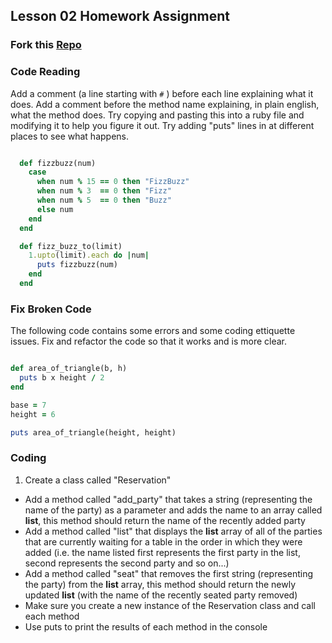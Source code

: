 ## Lesson 02 Homework Assignment


### Fork this [Repo](https://github.com/BE101KG/lesson-02-homework)
### Code Reading

Add a comment (a line starting with `#` ) before each line explaining what it does. Add a comment before the method name explaining, in plain english, what the method does. Try copying and pasting this into a ruby file and modifying it to help you figure it out. Try adding "puts" lines in at different places to see what happens.


```ruby

  def fizzbuzz(num)
    case
      when num % 15 == 0 then "FizzBuzz"
      when num % 3  == 0 then "Fizz"
      when num % 5  == 0 then "Buzz"
      else num
    end
  end

  def fizz_buzz_to(limit)
    1.upto(limit).each do |num|
      puts fizzbuzz(num)
    end
  end

```

### Fix Broken Code

The following code contains some errors and some coding ettiquette issues. Fix and refactor the code so that it works and is more clear.

```ruby

def area_of_triangle(b, h)
  puts b x height / 2
end

base = 7
height = 6

puts area_of_triangle(height, height)

```

### Coding

1. Create a class called "Reservation"
  - Add a method called "add_party" that takes a string (representing the name of the party) as a parameter and adds the name to an array called **list**, this method should return the name of the recently added party
  -  Add a method called "list" that displays the **list** array of all of the parties that are currently waiting for a table in the order in which they were added (i.e. the name listed first represents the first party in the list, second represents the second party and so on...)
  - Add a method called "seat" that removes the first string (representing the party) from the **list** array, this method should return the newly updated **list** (with the name of the recently seated party removed)
  - Make sure you create a new instance of the Reservation class and call each method
  - Use puts to print the results of each method in the console
